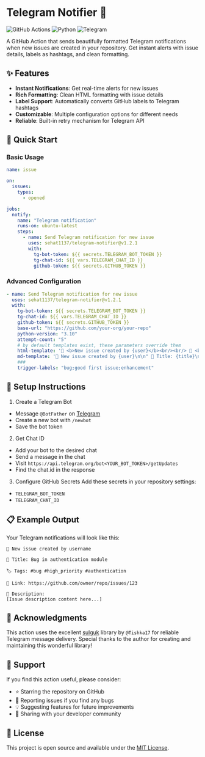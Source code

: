 # Telegram Notifier 🔔

![GitHub Actions](https://img.shields.io/badge/GitHub_Actions-success?style=flat&logo=githubactions)
![Python](https://img.shields.io/badge/Python-3.10%2B-blue?style=flat&logo=python)
![Telegram](https://img.shields.io/badge/Telegram-Bot-blue?style=flat&logo=telegram)

A GitHub Action that sends beautifully formatted Telegram notifications when new issues are created in your repository. Get instant alerts with issue details, labels as hashtags, and clean formatting.


## ✨ Features

* **Instant Notifications**: Get real-time alerts for new issues
* **Rich Formatting**: Clean HTML formatting with issue details
* **Label Support**: Automatically converts GitHub labels to Telegram hashtags
* **Customizable**: Multiple configuration options for different needs
* **Reliable**: Built-in retry mechanism for Telegram API


## 🚀 Quick Start

### Basic Usage

```yaml
name: issue

on:
  issues:
    types:
      - opened

jobs:
  notify:
    name: "Telegram notification"
    runs-on: ubuntu-latest
    steps:
      - name: Send Telegram notification for new issue
        uses: sehat1137/telegram-notifier@v1.2.1
        with:
          tg-bot-token: ${{ secrets.TELEGRAM_BOT_TOKEN }}
          tg-chat-id: ${{ vars.TELEGRAM_CHAT_ID }}
          github-token: ${{ secrets.GITHUB_TOKEN }}
```
### Advanced Configuration

```yaml
- name: Send Telegram notification for new issue
  uses: sehat1137/telegram-notifier@v1.2.1
  with:
    tg-bot-token: ${{ secrets.TELEGRAM_BOT_TOKEN }}
    tg-chat-id: ${{ vars.TELEGRAM_CHAT_ID }}
    github-token: ${{ secrets.GITHUB_TOKEN }}
    base-url: "https://github.com/your-org/your-repo"
    python-version: "3.10"
    attempt-count: "5"
    # by default templates exist, these parameters override them
    html-template: '🚀 <b>New issue created by {user}</b><br/><br/> 📌 <b>Title:</b> {title}<br/><br/>" 🏷️ <b>Tags:</b>{labels}<br/><br/> 🔗 <b>Link:</b> {link}<br/><br/> 📝 <b>Description:</b><br/><br/>{body}'
    md-template: '🚀 New issue created by {user}\n\n" 📌 Title: {title}\n\n" 🏷️ Tags: {labels}\n\n" 🔗 Link: {link}\n\n 📝 Description:\n\n{body}'
    ###
    trigger-labels: "bug;good first issue;enhancement"
```

## 🔧 Setup Instructions
1. Create a Telegram Bot
* Message `@BotFather` on [Telegram](https://t.me/botfather)
* Create a new bot with `/newbot`
* Save the bot token
2. Get Chat ID
* Add your bot to the desired chat
* Send a message in the chat
* Visit `https://api.telegram.org/bot<YOUR_BOT_TOKEN>/getUpdates`
* Find the chat.id in the response
3. Configure GitHub Secrets
Add these secrets in your repository settings:
* `TELEGRAM_BOT_TOKEN`
* `TELEGRAM_CHAT_ID`

## 📋 Example Output

Your Telegram notifications will look like this:

```text
🚀 New issue created by username

📌 Title: Bug in authentication module

🏷️ Tags: #bug #high_priority #authentication

🔗 Link: https://github.com/owner/repo/issues/123

📝 Description:
[Issue description content here...]
```

## 🤝 Acknowledgments

This action uses the excellent [sulguk](https://github.com/Tishka17/sulguk) library by `@Tishka17` for reliable Telegram message delivery. Special thanks to the author for creating and maintaining this wonderful library!


## 🌟 Support

If you find this action useful, please consider:

* ⭐ Starring the repository on GitHub
* 🐛 Reporting issues if you find any bugs
* 💡 Suggesting features for future improvements
* 🔄 Sharing with your developer community


## 📝 License

This project is open source and available under the [MIT License](https://opensource.org/licenses/MIT).
